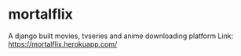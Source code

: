# mortalflix
A django built movies, tvseries and anime downloading platform
Link: https://mortalflix.herokuapp.com/
